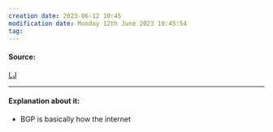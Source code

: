 ```yaml
---
creation date: 2023-06-12 10:45
modification date: Monday 12th June 2023 10:45:54
tag: 
---
```


#### Source:
[LJ](https://linuxjourney.com/lesson/bgp-border-gateway-protocol)

--------------------------------------

#### Explanation about it:

* BGP is basically how the internet 